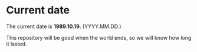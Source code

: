 # Current date

The current date is **1989.10.19.** (YYYY.MM.DD.)

This repository will be good when the world ends, so we will know how long it lasted.